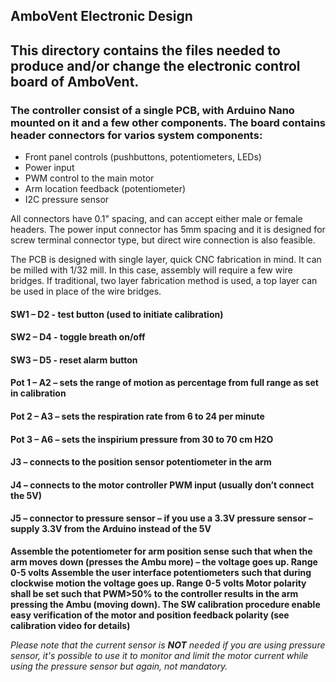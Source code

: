 AmboVent Electronic Design
--------------------------
## This directory contains the files needed to produce and/or change the electronic control board of AmboVent.

### The controller consist of a single PCB, with Arduino Nano mounted on it and a few other components. The board contains header connectors for varios system components:
- Front panel controls (pushbuttons, potentiometers, LEDs)
- Power input
- PWM control to the main motor
- Arm location feedback (potentiometer)
- I2C pressure sensor
 
All connectors have 0.1" spacing, and can accept either male or female headers. The power
input connector has 5mm spacing and it is designed for screw terminal connector type, but
direct wire connection is also feasible.

The PCB is designed with single layer, quick CNC fabrication in mind. It can be milled
with 1/32 mill. In this case, assembly will require a few wire bridges. If traditional, 
two layer fabrication method is used, a top layer can be used in place of the wire bridges.

#### SW1 – D2 - test button (used to initiate calibration)
#### SW2 – D4 - toggle breath on/off
#### SW3 – D5 - reset alarm button
#### Pot 1 – A2 – sets the range of motion as percentage from full range as set in calibration
#### Pot 2 – A3 – sets the respiration rate from 6 to 24 per minute
#### Pot 3 – A6 – sets the inspirium pressure from 30 to 70 cm H2O
#### J3 – connects to the position sensor potentiometer in the arm
#### J4 – connects to the motor controller PWM input (usually don’t connect the 5V)
#### J5 – connector to pressure sensor – if you use a 3.3V pressure sensor – supply 3.3V from the Arduino instead of the 5V

**Assemble the potentiometer for arm position sense such that when the arm moves down (presses the
Ambu more) – the voltage goes up. Range 0-5 volts
Assemble the user interface potentiometers such that during clockwise motion the voltage goes up.
Range 0-5 volts
Motor polarity shall be set such that PWM>50% to the controller results in the arm pressing the Ambu
(moving down).
The SW calibration procedure enable easy verification of the motor and position feedback polarity
(see calibration video for details)**

_Please note that the current sensor is **NOT** needed if you are using pressure sensor, it's possible to use it to monitor and limit the motor current while using the pressure sensor but again, not mandatory._
